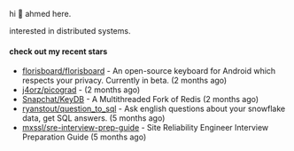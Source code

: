 hi 👋 ahmed here.

interested in distributed systems.

#### check out my recent stars

- [florisboard/florisboard](https://github.com/florisboard/florisboard) - An open-source keyboard for Android which respects your privacy. Currently in beta. (2 months ago)
- [j4orz/picograd](https://github.com/j4orz/picograd) -  (2 months ago)
- [Snapchat/KeyDB](https://github.com/Snapchat/KeyDB) - A Multithreaded Fork of Redis (2 months ago)
- [ryanstout/question_to_sql](https://github.com/ryanstout/question_to_sql) - Ask english questions about your snowflake data, get SQL answers. (5 months ago)
- [mxssl/sre-interview-prep-guide](https://github.com/mxssl/sre-interview-prep-guide) - Site Reliability Engineer Interview Preparation Guide (5 months ago)

